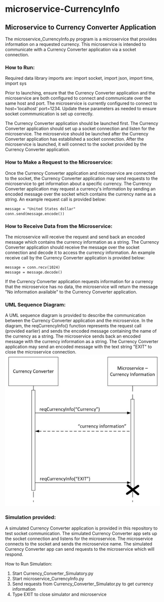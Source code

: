 # microservice-CurrencyInfo
## Microservice to Currency Converter Application

The microservice_CurrencyInfo.py program is a microservice that provides information on a requested currency.
This microservice is intended to communicate with a Currency Converter application via a socket connection.

### How to Run:

Required data library imports are: import socket, import json, import time, import sys

Prior to launching, ensure that the Currency Converter application and the microservice are both configured to connect and communicate over the same host and port. The microservice is currently configured to connect to host='localhost' port=1234. Update these parameters as needed to ensure socket commmunication
is set up correctly.

The Currency Converter application should be launched first. The Currency Converter application should set up a socket connection and listen for the microservice. The microservice should be launched after the Currency Converter application has established a socket connection. After the microservice is launched, it will connect to the socket provided by the Currency Converter application.

### How to Make a Request to the Microservice:
Once the Currency Converter application and microservice are connected to the socket, the Currency Converter application may send requests to the microservice to get information about a specific currency. The Currency Converter application may request a currency's information by sending an encoded message over the socket which contains the currency name as a string. An example request call is provided below:
```
message = "United States dollar"
conn.send(message.encode())
```

### How to Receive Data from the Microservice: 
The microservice will receive the request and send back an encoded message which contains the currency information as a string. The Currency Converter application should receive the message over the socket connection and decode it to access the currency information. An example receive call by the Currency Converter application is provided below:
```
message = conn.recv(1024)
message = message.decode()
```

If the Currency Converter application requests information for a currency that the microservice has no data, the microservice will return the message "No information available" to the Currency Converter application.

### UML Sequence Diagram:
A UML sequence diagram is provided to describe the communication between the Currency Converter application and the microservice.
In the diagram, the reqCurrencyInfo() function represents the request call (provided earlier) and sends the encoded message containing the name of the currency as a string.
The microservice sends back an encoded message with the currency information as a string.
The Currency Converter application may send an encoded message with the text string "EXIT" to close the microservice connection.
![UML Sequence Diagram](UML-Diagram-Currency-Info-Microservice.JPG)

### Simulation provided:
A simulated Currency Converter application is provided in this repository to test socket communication.
The simulated Currency Converter app sets up the socket connection and listens for the microservice.
The microservice connects to the socket and sends the microservice name.
The simulated Currency Converter app can send requests to the microservice which will respond.

How to Run Simulation:
1. Start Currency_Converter_Simulatory.py
2. Start microservice_CurrencyInfo.py
3. Send requests from Currency_Converter_Simulator.py to get currency information
4. Type EXIT to close simulator and microservice
